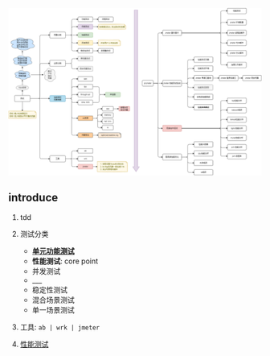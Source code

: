 ![avatar](/static/image/test/overview.png)

## introduce

1. tdd
2. 测试分类

   - [**单元功能测试**](./junit/readme.md)
   - **性能测试**: core point
   - 并发测试
   - \_\_\_
   - 稳定性测试
   - 混合场景测试
   - 单一场景测试

3. 工具: `ab | wrk | jmeter`

4. [性能测试](./pt/readme.md)

